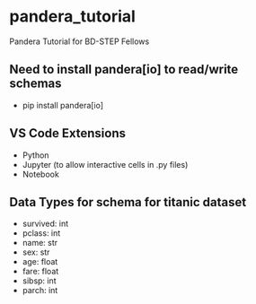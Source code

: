 # pandera_tutorial
Pandera Tutorial for BD-STEP Fellows

## Need to install pandera[io] to read/write schemas

- pip install pandera[io]

## VS Code Extensions

- Python
- Jupyter (to allow interactive cells in .py files)
- Notebook

## Data Types for schema for titanic dataset

- survived: int
- pclass: int
- name: str
- sex: str
- age: float
- fare: float
- sibsp: int
- parch: int